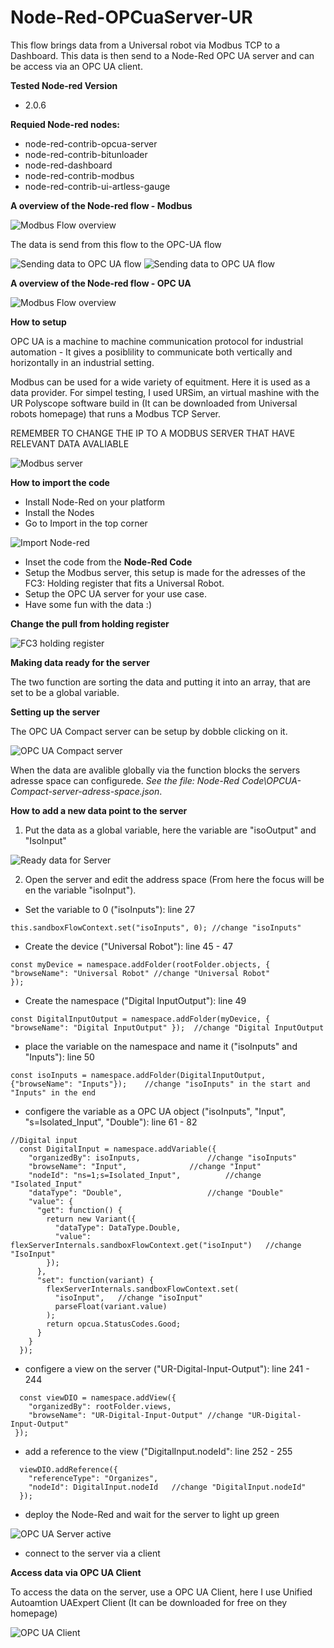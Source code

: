 # Node-Red-OPCuaServer-UR
 This flow brings data from a Universal robot via Modbus TCP to a Dashboard. This data is then send to a Node-Red OPC UA server and can be access via an OPC UA client.

**Tested Node-red Version**
- 2.0.6

**Requied Node-red nodes:**
- node-red-contrib-opcua-server
- node-red-contrib-bitunloader
- node-red-dashboard
- node-red-contrib-modbus
- node-red-contrib-ui-artless-gauge

**A overview of the Node-red flow - Modbus**

![Modbus Flow overview](https://github.com/glinvad/Node-Red-OPCuaServer-UR/blob/main/Pictures/OverviewFlowModbus.jpg)

The data is send from this flow to the OPC-UA flow

![Sending data to OPC UA flow](https://github.com/glinvad/Node-Red-OPCuaServer-UR/blob/main/Pictures/SendingDataToOPCUAflow.jpg)
![Sending data to OPC UA flow](https://github.com/glinvad/Node-Red-OPCuaServer-UR/blob/main/Pictures/SendingDataToOPCUAflow2.jpg)

**A overview of the Node-red flow - OPC UA**

![Modbus Flow overview](https://github.com/glinvad/Node-Red-OPCuaServer-UR/blob/main/Pictures/OverviewFlowOPCUA.jpg)

**How to setup**

OPC UA is a machine to machine communication protocol for industrial automation - It gives a posiblility to communicate both vertically and horizontally in an industrial setting.

Modbus can be used for a wide variety of equitment. Here it is used as a data provider. For simpel testing, I used URSim, an virtual mashine with the UR Polyscope software build in (It can be downloaded from Universal robots homepage) that runs a Modbus TCP Server.

REMEMBER TO CHANGE THE IP TO A MODBUS SERVER THAT HAVE RELEVANT DATA AVALIABLE

![Modbus server](https://github.com/glinvad/Node-Red-OPCuaServer-UR/blob/main/Pictures/ModbusTCPserver.jpg)

**How to import the code**
- Install Node-Red on your platform
- Install the Nodes
- Go to Import in the top corner 

![Import Node-red](https://github.com/glinvad/Node-Red-OPCuaServer-UR/blob/main/Pictures/NodeRedImport.jpg)

- Inset the code from the **Node-Red Code**
- Setup the Modbus server, this setup is made for the adresses of the FC3: Holding register that fits a Universal Robot.
- Setup the OPC UA server for your use case.
- Have some fun with the data :)

**Change the pull from holding register**

![FC3 holding register](https://github.com/glinvad/Node-Red-OPCuaServer-UR/blob/main/Pictures/SettingUpGetHOLDING.jpg)

**Making data ready for the server**

The two function are sorting the data and putting it into an array, that are set to be a global variable. 

**Setting up the server**

The OPC UA Compact server can be setup by dobble clicking on it.

![OPC UA Compact server](https://github.com/glinvad/Node-Red-OPCuaServer-UR/blob/main/Pictures/OPCUACompactserver.jpg)

When the data are avalible globally via the function blocks the servers adresse space can configurede. *See the file: Node-Red Code\OPCUA-Compact-server-adress-space.json*.

**How to add a new data point to the server**
1. Put the data as a global variable, here the variable are "isoOutput" and "IsoInput"

![Ready data for Server](https://github.com/glinvad/Node-Red-OPCuaServer-UR/blob/main/Pictures/FunctionSetGlobalDataToOPCUAserver.jpg)

2. Open the server and edit the address space (From here the focus will be en the variable "isoInput"). 

- Set the variable to 0 ("isoInputs"): line 27

```
this.sandboxFlowContext.set("isoInputs", 0); //change "isoInputs"
```

- Create the device ("Universal Robot"): line 45 - 47 
```
const myDevice = namespace.addFolder(rootFolder.objects, {
"browseName": "Universal Robot" //change "Universal Robot"
});
```

- Create the namespace ("Digital InputOutput"): line 49
```
const DigitalInputOutput = namespace.addFolder(myDevice, { "browseName": "Digital InputOutput" }); 	//change "Digital InputOutput
```

- place the variable on the namespace and name it ("isoInputs" and "Inputs"): line 50
```
const isoInputs = namespace.addFolder(DigitalInputOutput, {"browseName": "Inputs"});	//change "isoInputs" in the start and "Inputs" in the end
```

- configere the variable as a OPC UA object ("isoInputs", "Input", "s=Isolated_Input", "Double"): line 61 - 82
```
//Digital input
  const DigitalInput = namespace.addVariable({
    "organizedBy": isoInputs,				//change "isoInputs"
    "browseName": "Input",				//change "Input"
    "nodeId": "ns=1;s=Isolated_Input",			//change "Isolated_Input"
    "dataType": "Double",					//change "Double"
    "value": {
      "get": function() {
        return new Variant({
          "dataType": DataType.Double,
          "value": flexServerInternals.sandboxFlowContext.get("isoInput")	//change "IsoInput"
        });
      },
      "set": function(variant) {
        flexServerInternals.sandboxFlowContext.set(
          "isoInput",	//change "isoInput"
          parseFloat(variant.value)
        );
        return opcua.StatusCodes.Good;
      }
    }
  });
```

- configere a view on the server ("UR-Digital-Input-Output"): line 241 - 244
```
  const viewDIO = namespace.addView({
    "organizedBy": rootFolder.views,
    "browseName": "UR-Digital-Input-Output"	//change "UR-Digital-Input-Output"
 });
```
  
- add a reference to the view ("DigitalInput.nodeId": line 252 - 255
```
  viewDIO.addReference({
    "referenceType": "Organizes",
    "nodeId": DigitalInput.nodeId	//change "DigitalInput.nodeId"
  });
```
  
- deploy the Node-Red and wait for the server to light up green 

![OPC UA Server active](https://github.com/glinvad/Node-Red-OPCuaServer-UR/blob/main/Pictures/OPCServeractive.jpg)

- connect to the server via a client



**Access data via OPC UA Client**

To access the data on the server, use a OPC UA Client, here I use Unified Autoamtion UAExpert Client (It can be downloaded for free on they homepage)

![OPC UA Client](https://github.com/glinvad/Node-Red-OPCuaServer-UR/blob/main/Pictures/OPCUAclient.jpg)


